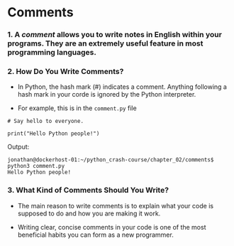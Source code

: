 # Comments

### 1. A *comment* allows you to write notes in English within your programs. They are an extremely useful feature in most programming languages. 

### 2. How Do You Write Comments?

- In Python, the hash mark (#) indicates a comment. Anything following a hash mark in your corde is ignored by the Python interpreter. 

- For example, this is in the `comment.py` file

```
# Say hello to everyone.

print("Hello Python people!")
```

Output:

```
jonathan@dockerhost-01:~/python_crash-course/chapter_02/comments$ python3 comment.py
Hello Python people!
```

### 3. What Kind of Comments Should You Write?

- The main reason to write comments is to explain what your code is supposed to do and how you are making it work. 

- Writing clear, concise comments in your code is one of the most beneficial habits you can form as a new programmer. 